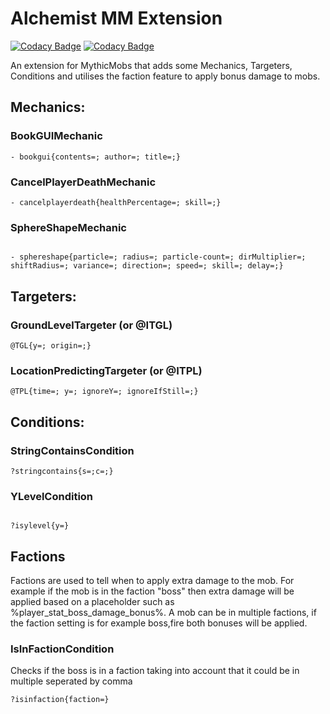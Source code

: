 # Alchemist MM Extension 

[![Codacy Badge](https://api.codacy.com/project/badge/Grade/9d95eb3ab5a24919a88fb63bdb5d1951)](https://app.codacy.com/gh/bedwarshurts/AlchemistMMExtension?utm_source=github.com&utm_medium=referral&utm_content=bedwarshurts/AlchemistMMExtension&utm_campaign=Badge_Grade)
[![Codacy Badge](https://app.codacy.com/project/badge/Grade/5833d4e6d8a849c5ba05c4ad5458a43b)](https://app.codacy.com?utm_source=gh&utm_medium=referral&utm_content=&utm_campaign=Badge_grade)

An extension for MythicMobs that adds some Mechanics, Targeters, Conditions and utilises the faction feature to apply bonus damage to mobs.

## Mechanics:

### BookGUIMechanic

```
- bookgui{contents=; author=; title=;}
```

### CancelPlayerDeathMechanic

```
- cancelplayerdeath{healthPercentage=; skill=;}
```

### SphereShapeMechanic

```

- sphereshape{particle=; radius=; particle-count=; dirMultiplier=; shiftRadius=; variance=; direction=; speed=; skill=; delay=;}
```
## Targeters:

### GroundLevelTargeter (or @ITGL)

```
@TGL{y=; origin=;}
```

### LocationPredictingTargeter (or @ITPL)

```
@TPL{time=; y=; ignoreY=; ignoreIfStill=;}
```

## Conditions:

### StringContainsCondition

```
?stringcontains{s=;c=;}
```

### YLevelCondition

```

?isylevel{y=}
```

## Factions

Factions are used to tell when to apply extra damage to the mob. For example if the mob is in the faction "boss" then extra damage will be applied based on a placeholder such as %player_stat_boss_damage_bonus%. A mob can be in multiple factions, if the faction setting is for example boss,fire both bonuses will be applied.

### IsInFactionCondition

Checks if the boss is in a faction taking into account that it could be in multiple seperated by comma
```
?isinfaction{faction=}
```
